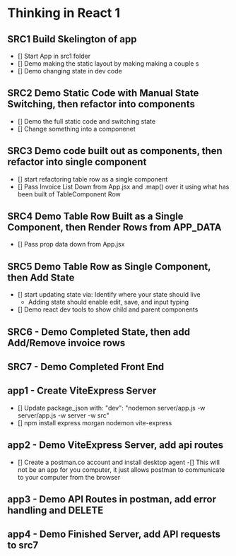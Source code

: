 # Thinking in React 1

## SRC1 Build Skelington of app

- [] Start App in src1 folder
- [] Demo making the static layout by making making a couple <tr>s
- [] Demo changing state in dev code

## SRC2 Demo Static Code with Manual State Switching, then refactor into components

- [] Demo the full static code and switching state 
- [] Change something into a componenet 

## SRC3 Demo code built out as components, then refactor into single component

- [] start refactoring table row as a single component
- [] Pass Invoice List Down from App.jsx and .map() over it using what has been built of TableComponent Row

## SRC4 Demo Table Row Built as a Single Component, then Render Rows from APP_DATA

- [] Pass prop data down from App.jsx

## SRC5 Demo Table Row as Single Component, then Add State

- [] start updating state via: Identify where your state should live
  - Adding state should enable edit, save, and input typing
- [] Demo react dev tools to show child and parent components

## SRC6 - Demo Completed State, then add Add/Remove invoice rows

## SRC7 - Demo Completed Front End

## app1 - Create ViteExpress Server

- [] Update package_json with: "dev": "nodemon server/app.js -w server/app.js -w server -w src"
- [] npm install express morgan nodemon vite-express

## app2 - Demo ViteExpress Server, add api routes

- [] Create a postman.co account and install desktop agent
    -[] This will not be an app for you computer, it just allows postman to communicate to your computer from the browser

## app3 - Demo API Routes in postman, add error handling and DELETE

## app4 - Demo Finished Server, add API requests to src7